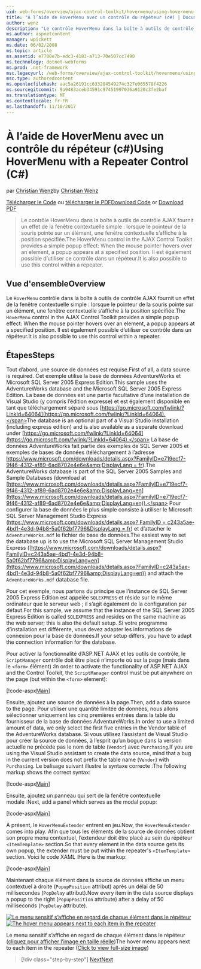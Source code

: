 ```yaml
---
uid: web-forms/overview/ajax-control-toolkit/hovermenu/using-hovermenu-with-a-repeater-control-cs
title: "À l’aide de HoverMenu avec un contrôle du répéteur (c#) | Documents Microsoft"
author: wenz
description: "Le contrôle HoverMenu dans la boîte à outils de contrôle AJAX fournit un effet de la fenêtre contextuelle simple : lorsque le pointeur de la souris pointe sur un élément, une fenêtre contextuelle s’affiche en un caractéristiques..."
ms.author: aspnetcontent
manager: wpickett
ms.date: 06/02/2008
ms.topic: article
ms.assetid: e7700e7b-edc3-4183-a713-70e507cc7490
ms.technology: dotnet-webforms
ms.prod: .net-framework
msc.legacyurl: /web-forms/overview/ajax-control-toolkit/hovermenu/using-hovermenu-with-a-repeater-control-cs
msc.type: authoredcontent
ms.openlocfilehash: aac5a26191cc633204549274c327e065578f4226
ms.sourcegitcommit: 9a9483aceb34591c97451997036a9120c3fe2baf
ms.translationtype: MT
ms.contentlocale: fr-FR
ms.lasthandoff: 11/10/2017
---
```

<a name="using-hovermenu-with-a-repeater-control-c"></a><span data-ttu-id="78ea7-103">À l’aide de HoverMenu avec un contrôle du répéteur (c#)</span><span class="sxs-lookup"><span data-stu-id="78ea7-103">Using HoverMenu with a Repeater Control (C#)</span></span>
====================
<span data-ttu-id="78ea7-104">par [Christian Wenz](https://github.com/wenz)</span><span class="sxs-lookup"><span data-stu-id="78ea7-104">by [Christian Wenz](https://github.com/wenz)</span></span>

<span data-ttu-id="78ea7-105">[Télécharger le Code](http://download.microsoft.com/download/b/0/6/b06fe835-5b8f-4c00-aef8-062c19d75b95/HoverMenu1.cs.zip) ou [télécharger le PDF](http://download.microsoft.com/download/b/6/a/b6ae89ee-df69-4c87-9bfb-ad1eb2b23373/hovermenu1CS.pdf)</span><span class="sxs-lookup"><span data-stu-id="78ea7-105">[Download Code](http://download.microsoft.com/download/b/0/6/b06fe835-5b8f-4c00-aef8-062c19d75b95/HoverMenu1.cs.zip) or [Download PDF](http://download.microsoft.com/download/b/6/a/b6ae89ee-df69-4c87-9bfb-ad1eb2b23373/hovermenu1CS.pdf)</span></span>

> <span data-ttu-id="78ea7-106">Le contrôle HoverMenu dans la boîte à outils de contrôle AJAX fournit un effet de la fenêtre contextuelle simple : lorsque le pointeur de la souris pointe sur un élément, une fenêtre contextuelle s’affiche à la position spécifiée.</span><span class="sxs-lookup"><span data-stu-id="78ea7-106">The HoverMenu control in the AJAX Control Toolkit provides a simple popup effect: When the mouse pointer hovers over an element, a popup appears at a specified position.</span></span> <span data-ttu-id="78ea7-107">Il est également possible d’utiliser ce contrôle dans un répéteur.</span><span class="sxs-lookup"><span data-stu-id="78ea7-107">It is also possible to use this control within a repeater.</span></span>


## <a name="overview"></a><span data-ttu-id="78ea7-108">Vue d'ensemble</span><span class="sxs-lookup"><span data-stu-id="78ea7-108">Overview</span></span>

<span data-ttu-id="78ea7-109">Le `HoverMenu` contrôle dans la boîte à outils de contrôle AJAX fournit un effet de la fenêtre contextuelle simple : lorsque le pointeur de la souris pointe sur un élément, une fenêtre contextuelle s’affiche à la position spécifiée.</span><span class="sxs-lookup"><span data-stu-id="78ea7-109">The `HoverMenu` control in the AJAX Control Toolkit provides a simple popup effect: When the mouse pointer hovers over an element, a popup appears at a specified position.</span></span> <span data-ttu-id="78ea7-110">Il est également possible d’utiliser ce contrôle dans un répéteur.</span><span class="sxs-lookup"><span data-stu-id="78ea7-110">It is also possible to use this control within a repeater.</span></span>

## <a name="steps"></a><span data-ttu-id="78ea7-111">Étapes</span><span class="sxs-lookup"><span data-stu-id="78ea7-111">Steps</span></span>

<span data-ttu-id="78ea7-112">Tout d’abord, une source de données est requise.</span><span class="sxs-lookup"><span data-stu-id="78ea7-112">First of all, a data source is required.</span></span> <span data-ttu-id="78ea7-113">Cet exemple utilise la base de données AdventureWorks et Microsoft SQL Server 2005 Express Edition.</span><span class="sxs-lookup"><span data-stu-id="78ea7-113">This sample uses the AdventureWorks database and the Microsoft SQL Server 2005 Express Edition.</span></span> <span data-ttu-id="78ea7-114">La base de données est une partie facultative d’une installation de Visual Studio (y compris l’édition expresse) et est également disponible en tant que téléchargement séparé sous [https://go.microsoft.com/fwlink/?LinkId=64064](https://go.microsoft.com/fwlink/?LinkId=64064).</span><span class="sxs-lookup"><span data-stu-id="78ea7-114">The database is an optional part of a Visual Studio installation (including express edition) and is also available as a separate download under [https://go.microsoft.com/fwlink/?LinkId=64064](https://go.microsoft.com/fwlink/?LinkId=64064).</span></span> <span data-ttu-id="78ea7-115">La base de données AdventureWorks fait partie des exemples de SQL Server 2005 et exemples de bases de données (téléchargement à l’adresse [https://www.microsoft.com/downloads/details.aspx?FamilyID=e719ecf7-9f46-4312-af89-6ad8702e4e6e&amp;DisplayLang = fr](https://www.microsoft.com/downloads/details.aspx?FamilyID=e719ecf7-9f46-4312-af89-6ad8702e4e6e&amp;DisplayLang=en)).</span><span class="sxs-lookup"><span data-stu-id="78ea7-115">The AdventureWorks database is part of the SQL Server 2005 Samples and Sample Databases (download at [https://www.microsoft.com/downloads/details.aspx?FamilyID=e719ecf7-9f46-4312-af89-6ad8702e4e6e&amp;DisplayLang=en](https://www.microsoft.com/downloads/details.aspx?FamilyID=e719ecf7-9f46-4312-af89-6ad8702e4e6e&amp;DisplayLang=en)).</span></span> <span data-ttu-id="78ea7-116">Pour configurer la base de données le plus simple consiste à utiliser le Microsoft SQL Server Management Studio Express ([https://www.microsoft.com/downloads/details.aspx? FamilyID = c243a5ae-4bd1-4e3d-94b8-5a0f62bf7796&amp;DisplayLang = fr](https://www.microsoft.com/downloads/details.aspx?FamilyID=c243a5ae-4bd1-4e3d-94b8-5a0f62bf7796&amp;DisplayLang=en)) et d’attacher le `AdventureWorks.mdf` le fichier de base de données.</span><span class="sxs-lookup"><span data-stu-id="78ea7-116">The easiest way to set the database up is to use the Microsoft SQL Server Management Studio Express ([https://www.microsoft.com/downloads/details.aspx?FamilyID=c243a5ae-4bd1-4e3d-94b8-5a0f62bf7796&amp;DisplayLang=en](https://www.microsoft.com/downloads/details.aspx?FamilyID=c243a5ae-4bd1-4e3d-94b8-5a0f62bf7796&amp;DisplayLang=en)) and attach the `AdventureWorks.mdf` database file.</span></span>

<span data-ttu-id="78ea7-117">Pour cet exemple, nous partons du principe que l’instance de SQL Server 2005 Express Edition est appelée `SQLEXPRESS` et réside sur le même ordinateur que le serveur web ; il s’agit également de la configuration par défaut.</span><span class="sxs-lookup"><span data-stu-id="78ea7-117">For this sample, we assume that the instance of the SQL Server 2005 Express Edition is called `SQLEXPRESS` and resides on the same machine as the web server; this is also the default setup.</span></span> <span data-ttu-id="78ea7-118">Si votre programme d’installation est différente, vous devez adapter les informations de connexion pour la base de données.</span><span class="sxs-lookup"><span data-stu-id="78ea7-118">If your setup differs, you have to adapt the connection information for the database.</span></span>

<span data-ttu-id="78ea7-119">Pour activer la fonctionnalité d’ASP.NET AJAX et les outils de contrôle, le `ScriptManager` contrôle doit être placé n’importe où sur la page (mais dans le `<form>` élément) :</span><span class="sxs-lookup"><span data-stu-id="78ea7-119">In order to activate the functionality of ASP.NET AJAX and the Control Toolkit, the `ScriptManager` control must be put anywhere on the page (but within the `<form>` element):</span></span>

[!code-aspx[Main](using-hovermenu-with-a-repeater-control-cs/samples/sample1.aspx)]

<span data-ttu-id="78ea7-120">Ensuite, ajoutez une source de données à la page.</span><span class="sxs-lookup"><span data-stu-id="78ea7-120">Then, add a data source to the page.</span></span> <span data-ttu-id="78ea7-121">Pour utiliser une quantité limitée de données, nous allons sélectionner uniquement les cinq premières entrées dans la table du fournisseur de la base de données AdventureWorks.</span><span class="sxs-lookup"><span data-stu-id="78ea7-121">In order to use a limited amount of data, we only select the first five entries in the Vendor table of the AdventureWorks database.</span></span> <span data-ttu-id="78ea7-122">Si vous utilisez l’assistant de Visual Studio pour créer la source de données, à l’esprit qu’un bogue dans la version actuelle ne précède pas le nom de table (`Vendor`) avec `Purchasing`.</span><span class="sxs-lookup"><span data-stu-id="78ea7-122">If you are using the Visual Studio assistant to create the data source, mind that a bug in the current version does not prefix the table name (`Vendor`) with `Purchasing`.</span></span> <span data-ttu-id="78ea7-123">Le balisage suivant illustre la syntaxe correcte :</span><span class="sxs-lookup"><span data-stu-id="78ea7-123">The following markup shows the correct syntax:</span></span>

[!code-aspx[Main](using-hovermenu-with-a-repeater-control-cs/samples/sample2.aspx)]

<span data-ttu-id="78ea7-124">Ensuite, ajoutez un panneau qui sert de la fenêtre contextuelle modale :</span><span class="sxs-lookup"><span data-stu-id="78ea7-124">Next, add a panel which serves as the modal popup:</span></span>

[!code-aspx[Main](using-hovermenu-with-a-repeater-control-cs/samples/sample3.aspx)]

<span data-ttu-id="78ea7-125">À présent, le `HoverMenuExtender` entrent en jeu.</span><span class="sxs-lookup"><span data-stu-id="78ea7-125">Now, the `HoverMenuExtender` comes into play.</span></span> <span data-ttu-id="78ea7-126">Afin que tous les éléments de la source de données obtient son propre menu contextuel, l’extendeur doit être placé au sein du répéteur `<ItemTemplate>` section.</span><span class="sxs-lookup"><span data-stu-id="78ea7-126">So that every element in the data source gets its own popup, the extender must be put within the repeater's `<ItemTemplate>` section.</span></span> <span data-ttu-id="78ea7-127">Voici le code XAML :</span><span class="sxs-lookup"><span data-stu-id="78ea7-127">Here is the markup:</span></span>

[!code-aspx[Main](using-hovermenu-with-a-repeater-control-cs/samples/sample4.aspx)]

<span data-ttu-id="78ea7-128">Maintenant chaque élément dans la source de données affiche un menu contextuel à droite (`PopupPosition` attribut) après un délai de 50 millisecondes (`PopDelay` attribut).</span><span class="sxs-lookup"><span data-stu-id="78ea7-128">Now every item in the data source displays a popup to the right (`PopupPosition` attribute) after a delay of 50 milliseconds (`PopDelay` attribute).</span></span>


<span data-ttu-id="78ea7-129">[![Le menu sensitif s’affiche en regard de chaque élément dans le répéteur](using-hovermenu-with-a-repeater-control-cs/_static/image2.png)](using-hovermenu-with-a-repeater-control-cs/_static/image1.png)</span><span class="sxs-lookup"><span data-stu-id="78ea7-129">[![The hover menu appears next to each item in the repeater](using-hovermenu-with-a-repeater-control-cs/_static/image2.png)](using-hovermenu-with-a-repeater-control-cs/_static/image1.png)</span></span>

<span data-ttu-id="78ea7-130">Le menu sensitif s’affiche en regard de chaque élément dans le répéteur ([cliquez pour afficher l’image en taille réelle](using-hovermenu-with-a-repeater-control-cs/_static/image3.png))</span><span class="sxs-lookup"><span data-stu-id="78ea7-130">The hover menu appears next to each item in the repeater ([Click to view full-size image](using-hovermenu-with-a-repeater-control-cs/_static/image3.png))</span></span>

>[!div class="step-by-step"]
[<span data-ttu-id="78ea7-131">Next</span><span class="sxs-lookup"><span data-stu-id="78ea7-131">Next</span></span>](using-hovermenu-with-a-repeater-control-vb.md)
